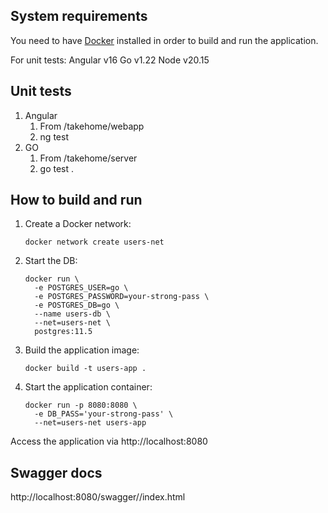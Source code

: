## System requirements 
You need to have [Docker](https://www.docker.com) 
installed in order to build and run the application.

For unit tests:
Angular v16
Go v1.22
Node v20.15

## Unit tests
1. Angular
   1. From /takehome/webapp
   2. ng test
2. GO
   1. From /takehome/server
   2. go test .
  
## How to build and run
1. Create a Docker network:
    ```shell script
    docker network create users-net
    ```
2. Start the DB:
    ```shell script
    docker run \
      -e POSTGRES_USER=go \
      -e POSTGRES_PASSWORD=your-strong-pass \
      -e POSTGRES_DB=go \
      --name users-db \
      --net=users-net \
      postgres:11.5
    ```
3. Build the application image:
    ```shell script
    docker build -t users-app .
    ```
4. Start the application container:
    ```shell script
    docker run -p 8080:8080 \
      -e DB_PASS='your-strong-pass' \
      --net=users-net users-app
    ```
Access the application via http://localhost:8080

## Swagger docs
http://localhost:8080/swagger//index.html
